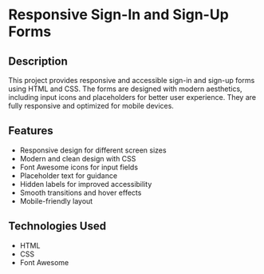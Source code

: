 # Responsive Sign-In and Sign-Up Forms

## Description

This project provides responsive and accessible sign-in and sign-up forms using HTML and CSS. The forms are designed with modern aesthetics, including input icons and placeholders for better user experience. They are fully responsive and optimized for mobile devices.

## Features

- Responsive design for different screen sizes
- Modern and clean design with CSS
- Font Awesome icons for input fields
- Placeholder text for guidance
- Hidden labels for improved accessibility
- Smooth transitions and hover effects
- Mobile-friendly layout

## Technologies Used

- HTML
- CSS
- Font Awesome
